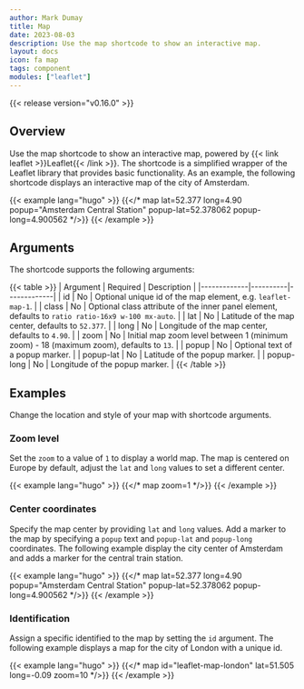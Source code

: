 ```yaml
---
author: Mark Dumay
title: Map
date: 2023-08-03
description: Use the map shortcode to show an interactive map.
layout: docs
icon: fa map
tags: component
modules: ["leaflet"]
---
```


{{< release version="v0.16.0" >}}

## Overview

Use the map shortcode to show an interactive map, powered by {{< link leaflet >}}Leaflet{{< /link >}}. The shortcode is a simplified wrapper of the Leaflet library that provides basic functionality. As an example, the following shortcode displays an interactive map of the city of Amsterdam.

<!-- markdownlint-disable MD037 -->
{{< example lang="hugo" >}}
  {{</* map lat=52.377 long=4.90 popup="Amsterdam Central Station" popup-lat=52.378062 popup-long=4.900562 */>}}
{{< /example >}}
<!-- markdownlint-enable MD037 -->

## Arguments

The shortcode supports the following arguments:

{{< table >}}
| Argument    | Required | Description |
|-------------|----------|-------------|
| id          | No       | Optional unique id of the map element, e.g. `leaflet-map-1`. |
| class       | No       | Optional class attribute of the inner panel element, defaults to `ratio ratio-16x9 w-100 mx-auto`. |
| lat         | No       | Latitude of the map center, defaults to `52.377`. |
| long        | No       | Longitude of the map center, defaults to `4.90`. |
| zoom        | No       | Initial map zoom level between 1 (minimum zoom) - 18 (maximum zoom), defaults to `13`. |
| popup       | No       | Optional text of a popup marker. |
| popup-lat   | No       | Latitude of the popup marker. |
| popup-long  | No       | Longitude of the popup marker. |
{{< /table >}}

## Examples

Change the location and style of your map with shortcode arguments.

### Zoom level

Set the `zoom` to a value of `1` to display a world map. The map is centered on Europe by default, adjust the `lat` and `long` values to set a different center.

<!-- markdownlint-disable MD037 -->
{{< example lang="hugo" >}}
{{</* map zoom=1 */>}}
{{< /example >}}
<!-- markdownlint-enable MD037 -->

### Center coordinates

Specify the map center by providing `lat` and `long` values. Add a marker to the map by specifying a `popup` text and `popup-lat` and `popup-long` coordinates. The following example display the city center of Amsterdam and adds a marker for the central train station.

<!-- markdownlint-disable MD037 -->
{{< example lang="hugo" >}}
{{</* map lat=52.377 long=4.90 popup="Amsterdam Central Station" popup-lat=52.378062 popup-long=4.900562 */>}}
{{< /example >}}
<!-- markdownlint-enable MD037 -->

### Identification

Assign a specific identified to the map by setting the `id` argument. The following example displays a map for the city of London with a unique id.

<!-- markdownlint-disable MD037 -->
{{< example lang="hugo" >}}
{{</* map id="leaflet-map-london" lat=51.505 long=-0.09 zoom=10 */>}}
{{< /example >}}
<!-- markdownlint-enable MD037 -->
